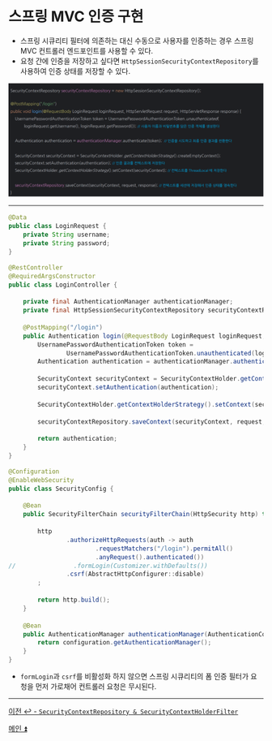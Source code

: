 # 스프링 MVC 인증 구현

- 스프링 시큐리티 필터에 의존하는 대신 수동으로 사용자를 인증하는 경우 스프링 MVC 컨트롤러 엔드포인트를 사용할 수 있다.
- 요청 간에 인증을 저장하고 싶다면 `HttpSessionSecurityContextRepository`를 사용하여 인증 상태를 저장할 수 있다.

![img_5.png](image/img_5.png)

---

```java
@Data
public class LoginRequest {
    private String username;
    private String password;
}
```
```java
@RestController
@RequiredArgsConstructor
public class LoginController {

    private final AuthenticationManager authenticationManager;
    private final HttpSessionSecurityContextRepository securityContextRepository = new HttpSessionSecurityContextRepository();

    @PostMapping("/login")
    public Authentication login(@RequestBody LoginRequest loginRequest, HttpServletRequest request, HttpServletResponse response) {
        UsernamePasswordAuthenticationToken token =
                UsernamePasswordAuthenticationToken.unauthenticated(loginRequest.getUsername(), loginRequest.getPassword());
        Authentication authentication = authenticationManager.authenticate(token);

        SecurityContext securityContext = SecurityContextHolder.getContextHolderStrategy().createEmptyContext();
        securityContext.setAuthentication(authentication);

        SecurityContextHolder.getContextHolderStrategy().setContext(securityContext);

        securityContextRepository.saveContext(securityContext, request, response);

        return authentication;
    }
}
```
```java
@Configuration
@EnableWebSecurity
public class SecurityConfig {

    @Bean
    public SecurityFilterChain securityFilterChain(HttpSecurity http) throws Exception {
        
        http
                .authorizeHttpRequests(auth -> auth
                        .requestMatchers("/login").permitAll()
                        .anyRequest().authenticated())
//                .formLogin(Customizer.withDefaults())
                .csrf(AbstractHttpConfigurer::disable)
        ;

        return http.build();
    }

    @Bean
    public AuthenticationManager authenticationManager(AuthenticationConfiguration configuration) throws Exception {
        return configuration.getAuthenticationManager();
    }
}
```

- `formLogin`과 `csrf`를 비활성화 하지 않으면 스프링 시큐리티의 폼 인증 필터가 요청을 먼저 가로채어 컨트롤러 요청은 무시된다.

---

[이전 ↩️ - `SecurityContextRepository & SecurityContextHolderFilter`](https://github.com/genesis12345678/TIL/blob/main/Spring/security/security/AuthenticationPersistence/ContextRepository.md)

[메인 ⏫](https://github.com/genesis12345678/TIL/blob/main/Spring/security/security/main.md)